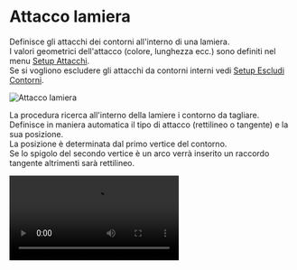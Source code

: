 # Attacco lamiera

Definisce gli attacchi dei contorni all'interno di una lamiera.<br />
I valori geometrici dell'attacco (colore, lunghezza ecc.) sono definiti nel menu [Setup Attacchi](/guida/menu-generale/setup/menu-setup/setup-attacchi).<br />
Se si vogliono escludere gli attacchi da contorni interni vedi [Setup Escludi Contorni](/guida/menu-generale/setup/menu-setup/setup-escludi-contorni).

![Attacco lamiera](/attacchi/attacco-lamiera.png)

La procedura ricerca all'interno della lamiere i contorno da tagliare.<br />
Definisce in maniera automatica il tipo di attacco (rettilineo o tangente) e la sua posizione.<br />
La posizione è determinata dal primo vertice del contorno.<br />
Se lo spigolo del secondo vertice è un arco verrà inserito un raccordo tangente altrimenti sarà rettilineo.

<video controls>
    <source src="/attacchi/attacco-lamiera.mp4" type="video/mp4">
</video>
